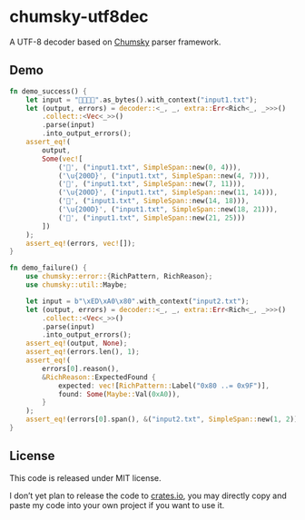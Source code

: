 # chumsky-utf8dec

A UTF-8 decoder based on [Chumsky](https://github.com/zesterer/chumsky) parser
framework.

## Demo

```rust
fn demo_success() {
    let input = "👨‍👩‍👧‍👦".as_bytes().with_context("input1.txt");
    let (output, errors) = decoder::<_, _, extra::Err<Rich<_, _>>>()
        .collect::<Vec<_>>()
        .parse(input)
        .into_output_errors();
    assert_eq!(
        output,
        Some(vec![
            ('👨', ("input1.txt", SimpleSpan::new(0, 4))),
            ('\u{200D}', ("input1.txt", SimpleSpan::new(4, 7))),
            ('👩', ("input1.txt", SimpleSpan::new(7, 11))),
            ('\u{200D}', ("input1.txt", SimpleSpan::new(11, 14))),
            ('👧', ("input1.txt", SimpleSpan::new(14, 18))),
            ('\u{200D}', ("input1.txt", SimpleSpan::new(18, 21))),
            ('👦', ("input1.txt", SimpleSpan::new(21, 25)))
        ])
    );
    assert_eq!(errors, vec![]);
}

fn demo_failure() {
    use chumsky::error::{RichPattern, RichReason};
    use chumsky::util::Maybe;

    let input = b"\xED\xA0\x80".with_context("input2.txt");
    let (output, errors) = decoder::<_, _, extra::Err<Rich<_, _>>>()
        .collect::<Vec<_>>()
        .parse(input)
        .into_output_errors();
    assert_eq!(output, None);
    assert_eq!(errors.len(), 1);
    assert_eq!(
        errors[0].reason(),
        &RichReason::ExpectedFound {
            expected: vec![RichPattern::Label("0x80 ..= 0x9F")],
            found: Some(Maybe::Val(0xA0)),
        }
    );
    assert_eq!(errors[0].span(), &("input2.txt", SimpleSpan::new(1, 2)));
}
```

## License

This code is released under MIT license.

I don’t yet plan to release the code to [crates.io](https://crates.io), you may
directly copy and paste my code into your own project if you want to use it.
